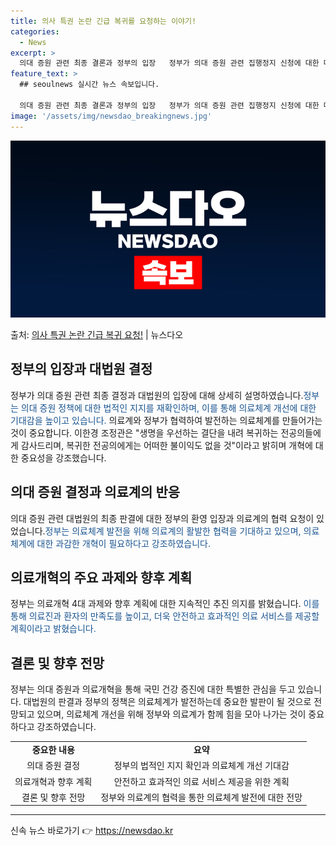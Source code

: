 ```yaml
---
title: 의사 특권 논란 긴급 복귀를 요청하는 이야기!
categories:
  - News
excerpt: >
  의대 증원 관련 최종 결론과 정부의 입장   정부가 의대 증원 관련 집행정지 신청에 대한 대법원의 최종 결정…
feature_text: >
  ## seoulnews 실시간 뉴스 속보입니다.

  의대 증원 관련 최종 결론과 정부의 입장   정부가 의대 증원 관련 집행정지 신청에 대한 대법원의 최종 결정…
image: '/assets/img/newsdao_breakingnews.jpg'
---
```


![뉴스다오 속보](/assets/img/newsdao_breakingnews.jpg)

<p>출처: <a href="https://newsdao.kr/4339" rel="dofollow">의사 특권 논란 긴급 복귀 요청!</a> | 뉴스다오</p>

<h2 data-ke-size="size26">정부의 입장과 대법원 결정</h2>
<p data-ke-size="size16">정부가 의대 증원 관련 최종 결정과 대법원의 입장에 대해 상세히 설명하였습니다.<span style="color: #1a5490;">정부는 의대 증원 정책에 대한 법적인 지지를 재확인하며, 이를 통해 의료체계 개선에 대한 기대감을 높이고 있습니다.</span> 의료계와 정부가 협력하여 발전하는 의료체계를 만들어가는 것이 중요합니다. 이한경 조정관은 "생명을 우선하는 결단을 내려 복귀하는 전공의들에게 감사드리며, 복귀한 전공의에게는 어떠한 불이익도 없을 것"이라고 밝히며 개혁에 대한 중요성을 강조했습니다.</p>

<h2 data-ke-size="size26">의대 증원 결정과 의료계의 반응</h2>
<p data-ke-size="size16">의대 증원 관련 대법원의 최종 판결에 대한 정부의 환영 입장과 의료계의 협력 요청이 있었습니다.<span style="color: #1a5490;">정부는 의료체계 발전을 위해 의료계의 활발한 협력을 기대하고 있으며, 의료체계에 대한 과감한 개혁이 필요하다고 강조하였습니다.</span></p>

<h2 data-ke-size="size26">의료개혁의 주요 과제와 향후 계획</h2>
<p data-ke-size="size16">정부는 의료개혁 4대 과제와 향후 계획에 대한 지속적인 추진 의지를 밝혔습니다. <span style="color: #1a5490;">이를 통해 의료진과 환자의 만족도를 높이고, 더욱 안전하고 효과적인 의료 서비스를 제공할 계획이라고 밝혔습니다.</span></p>

<h2 data-ke-size="size26">결론 및 향후 전망</h2>
<p data-ke-size="size16">정부는 의대 증원과 의료개혁을 통해 국민 건강 증진에 대한 특별한 관심을 두고 있습니다. 대법원의 판결과 정부의 정책은 의료체계가 발전하는데 중요한 발판이 될 것으로 전망되고 있으며, 의료체계 개선을 위해 정부와 의료계가 함께 힘을 모아 나가는 것이 중요하다고 강조하였습니다.</p>

<table>
   <tbody>
      <tr>
         <td style="text-align: center; height: 17px;"><b>중요한 내용</b></td>
         <td style="text-align: center; height: 17px;"><b>요약</b></td>
      </tr>
      <tr>
         <td style="text-align: center; height: 17px;">의대 증원 결정</td>
         <td style="text-align: center; height: 17px;">정부의 법적인 지지 확인과 의료체계 개선 기대감</td>
      </tr>
      <tr>
         <td style="text-align: center; height: 17px;">의료개혁과 향후 계획</td>
         <td style="text-align: center; height: 17px;">안전하고 효과적인 의료 서비스 제공을 위한 계획</td>
      </tr>
      <tr>
         <td style="text-align: center; height: 17px;">결론 및 향후 전망</td>
         <td style="text-align: center; height: 17px;">정부와 의료계의 협력을 통한 의료체계 발전에 대한 전망</td>
      </tr>
   </tbody>
</table>

<hr> 

신속 뉴스 바로가기 👉 <a href="https://newsdao.kr" rel="dofollow">https://newsdao.kr</a>


